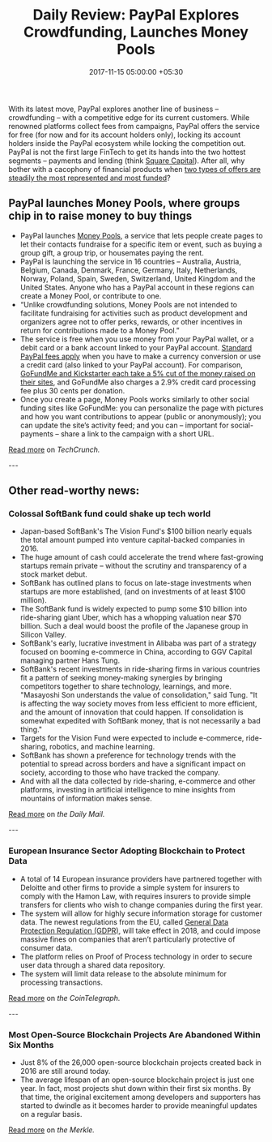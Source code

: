 ﻿---
title: 'Daily Review: PayPal Explores Crowdfunding, Launches Money Pools'
date: 2017-11-15 05:00:00 +05:30
categories:
- Crowdfunding
- Fintech
- Insights
- Payments
tags:
- Asia
- Europe
- insights
- Paypal
- SoftBank
- Square
- US
Person: Elena Mesropyan
category:
- Payments
- Crowdfunding
- Fintech
- Insights
Markets:
- Asia
- Europe
- insights
- Paypal
- SoftBank
- Square
- US
type: post
status: publish
layout: post
---

<p>With its latest move, PayPal explores another line of business – crowdfunding – with a competitive edge for its current customers. While renowned platforms collect fees from campaigns, PayPal offers the service for free (for now and for its account holders only), locking its account holders inside the PayPal ecosystem while locking the competition out. PayPal is not the first large FinTech to get its hands into the two hottest segments – payments and lending (think <a href="https://squareup.com/townsquare/square-capital-now-offers-flexible-loans-to-boost-lending">Square Capital</a>). After all, why bother with a cacophony of financial products when <a href="https://letstalkpayments.com/global-fintech-funding-36-bn-2016/">two types of offers are steadily the most represented and most funded</a>?</p>
<h2>PayPal launches Money Pools, where groups chip in to raise money to buy things</h2>
<ul>
<li style="font-weight: 400;">PayPal launches <a href="https://www.paypal.com/uk/webapps/mpp/money-pools">Money Pools</a>, a service that lets people create pages to let their contacts fundraise for a specific item or event, such as buying a group gift, a group trip, or housemates paying the rent.</li>
<li style="font-weight: 400;">PayPal is launching the service in 16 countries – Australia, Austria, Belgium, Canada, Denmark, France, Germany, Italy, Netherlands, Norway, Poland, Spain, Sweden, Switzerland, United Kingdom and the United States. Anyone who has a PayPal account in these regions can create a Money Pool, or contribute to one. </li>
<li style="font-weight: 400;">“Unlike crowdfunding solutions, Money Pools are not intended to facilitate fundraising for activities such as product development and organizers agree not to offer perks, rewards, or other incentives in return for contributions made to a Money Pool.”</li>
<li style="font-weight: 400;">The service is free when you use money from your PayPal wallet, or a debit card or a bank account linked to your PayPal account. <a href="https://www.paypal.com/gb/selfhelp/article/faq690">Standard PayPal fees apply</a> when you have to make a currency conversion or use a credit card (also linked to your PayPal account). For comparison, <a href="http://www.businessinsider.com/paypal-launches-p2p-funding-platform-2017-11?IR=T">GoFundMe and Kickstarter each take a 5% cut of the money raised on their sites</a>, and GoFundMe also charges a 2.9% credit card processing fee plus 30 cents per donation.</li>
<li style="font-weight: 400;">Once you create a page, Money Pools works similarly to other social funding sites like GoFundMe: you can personalize the page with pictures and how you want contributions to appear (public or anonymously); you can update the site’s activity feed; and you can – important for social-payments – share a link to the campaign with a short URL.</li>
</ul>
<p><a href="https://techcrunch.com/2017/11/10/paypal-money-pools/">Read more</a> on <i>TechCrunch.</i></p>
---
<h2>Other read-worthy news:</h2>
<h3>Colossal SoftBank fund could shake up tech world</h3>
<ul>
<li style="font-weight: 400;">Japan-based SoftBank's The Vision Fund's $100 billion nearly equals the total amount pumped into venture capital-backed companies in 2016.</li>
<li style="font-weight: 400;">The huge amount of cash could accelerate the trend where fast-growing startups remain private – without the scrutiny and transparency of a stock market debut.</li>
<li style="font-weight: 400;">SoftBank has outlined plans to focus on late-stage investments when startups are more established, (and on investments of at least $100 million).</li>
<li style="font-weight: 400;">The SoftBank fund is widely expected to pump some $10 billion into ride-sharing giant Uber, which has a whopping valuation near $70 billion. Such a deal would boost the profile of the Japanese group in Silicon Valley.</li>
<li style="font-weight: 400;">SoftBank's early, lucrative investment in Alibaba was part of a strategy focused on booming e-commerce in China, according to GGV Capital managing partner Hans Tung.</li>
<li style="font-weight: 400;">SoftBank's recent investments in ride-sharing firms in various countries fit a pattern of seeking money-making synergies by bringing competitors together to share technology, learnings, and more. "Masayoshi Son understands the value of consolidation," said Tung. "It is affecting the way society moves from less efficient to more efficient, and the amount of innovation that could happen. If consolidation is somewhat expedited with SoftBank money, that is not necessarily a bad thing."</li>
<li style="font-weight: 400;">Targets for the Vision Fund were expected to include e-commerce, ride-sharing, robotics, and machine learning.</li>
<li style="font-weight: 400;">SoftBank has shown a preference for technology trends with the potential to spread across borders and have a significant impact on society, according to those who have tracked the company.</li>
<li style="font-weight: 400;">And with all the data collected by ride-sharing, e-commerce and other platforms, investing in artificial intelligence to mine insights from mountains of information makes sense.</li>
</ul>
<p><a href="http://www.dailymail.co.uk/wires/afp/article-5073999/Colossal-SoftBank-fund-shake-tech-world.html">Read more</a> on <em>t</em><i>he Daily Mail.</i></p>
---
<h3>European Insurance Sector Adopting Blockchain to Protect Data</h3>
<ul>
<li style="font-weight: 400;">A total of 14 European insurance providers have partnered together with Deloitte and other firms to provide a simple system for insurers to comply with the Hamon Law, with requires insurers to provide simple transfers for clients who wish to change companies during the first year.</li>
<li style="font-weight: 400;">The system will allow for highly secure information storage for customer data. The newest regulations from the EU, called <a href="https://cointelegraph.com/news/how-blockchain-can-help-solve-global-regulatory-challenges-analysis">General Data Protection Regulation (GDPR)</a>, will take effect in 2018, and could impose massive fines on companies that aren’t particularly protective of consumer data. </li>
<li style="font-weight: 400;">The platform relies on Proof of Process technology in order to secure user data through a shared data repository. </li>
<li style="font-weight: 400;">The system will limit data release to the absolute minimum for processing transactions. </li>
</ul>
<p><a href="https://cointelegraph.com/news/european-insurance-sector-adopting-blockchain-to-protect-data">Read more</a> on <i>the CoinTelegraph.</i></p>
---
<h3>Most Open-Source Blockchain Projects Are Abandoned Within Six Months</h3>
<ul>
<li style="font-weight: 400;">Just 8% of the 26,000 open-source blockchain projects created back in 2016 are still around today.</li>
<li style="font-weight: 400;">The average lifespan of an open-source blockchain project is just one year. In fact, most projects shut down within their first six months. By that time, the original excitement among developers and supporters has started to dwindle as it becomes harder to provide meaningful updates on a regular basis. </li>
</ul>
<p><a href="https://themerkle.com/most-open-source-blockchain-projects-are-abandoned-within-six-months/">Read more</a> on <i>the Merkle.</i></p>
